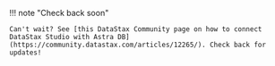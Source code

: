 !!! note "Check back soon"

    Can't wait? See [this DataStax Community page on how to connect DataStax Studio with Astra DB](https://community.datastax.com/articles/12265/). Check back for updates!
